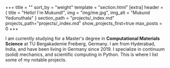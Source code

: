 +++
title = ""
sort_by = "weight"
template = "section.html"
[extra]
header = { title = "Hello! I'm Mukund!", img = "img/me.jpg", img_alt = "Mukund Yedunuthala" }
section_path = "projects/_index.md"
projects_path="projects/_index.md"
show_projects_first=true
max_posts = 0
+++

I am currently studying for a Master's degree in **Computational Materials Science** at TU Bergakademie Freiberg, Germany. I am from Hyderabad, India, and have been living in Germany since 2019. I specialize in continuum (solid) mechanics, and scientific computing in Python. This is where I list some of my notable projects.